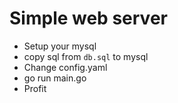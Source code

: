 # Simple web server

* Setup your mysql
* copy sql from `db.sql` to mysql
* Change config.yaml
* go run main.go
* Profit